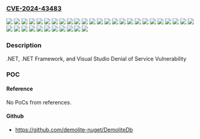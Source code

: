 ### [CVE-2024-43483](https://cve.mitre.org/cgi-bin/cvename.cgi?name=CVE-2024-43483)
![](https://img.shields.io/static/v1?label=Product&message=.NET%206.0&color=blue)
![](https://img.shields.io/static/v1?label=Product&message=.NET%208.0&color=blue)
![](https://img.shields.io/static/v1?label=Product&message=Microsoft%20.NET%20Framework%202.0%20Service%20Pack%202&color=blue)
![](https://img.shields.io/static/v1?label=Product&message=Microsoft%20.NET%20Framework%203.0%20Service%20Pack%202&color=blue)
![](https://img.shields.io/static/v1?label=Product&message=Microsoft%20.NET%20Framework%203.5%20AND%204.7.2&color=blue)
![](https://img.shields.io/static/v1?label=Product&message=Microsoft%20.NET%20Framework%203.5%20AND%204.8&color=blue)
![](https://img.shields.io/static/v1?label=Product&message=Microsoft%20.NET%20Framework%203.5%20AND%204.8.1&color=blue)
![](https://img.shields.io/static/v1?label=Product&message=Microsoft%20.NET%20Framework%203.5&color=blue)
![](https://img.shields.io/static/v1?label=Product&message=Microsoft%20.NET%20Framework%203.5.1&color=blue)
![](https://img.shields.io/static/v1?label=Product&message=Microsoft%20.NET%20Framework%204.6%2F4.6.2&color=blue)
![](https://img.shields.io/static/v1?label=Product&message=Microsoft%20.NET%20Framework%204.6.2%2F4.7%2F4.7.1%2F4.7.2&color=blue)
![](https://img.shields.io/static/v1?label=Product&message=Microsoft%20.NET%20Framework%204.6.2&color=blue)
![](https://img.shields.io/static/v1?label=Product&message=Microsoft%20.NET%20Framework%204.8&color=blue)
![](https://img.shields.io/static/v1?label=Product&message=Microsoft%20Visual%20Studio%202022%20version%2017.10&color=blue)
![](https://img.shields.io/static/v1?label=Product&message=Microsoft%20Visual%20Studio%202022%20version%2017.11&color=blue)
![](https://img.shields.io/static/v1?label=Product&message=Microsoft%20Visual%20Studio%202022%20version%2017.6&color=blue)
![](https://img.shields.io/static/v1?label=Product&message=Microsoft%20Visual%20Studio%202022%20version%2017.8&color=blue)
![](https://img.shields.io/static/v1?label=Product&message=PowerShell%207.2&color=blue)
![](https://img.shields.io/static/v1?label=Product&message=PowerShell%207.4&color=blue)
![](https://img.shields.io/static/v1?label=Version&message=10.0.0.0%3C%2010.0.10240.20796%20&color=brighgreen)
![](https://img.shields.io/static/v1?label=Version&message=17.10%3C%2017.10.8%20&color=brighgreen)
![](https://img.shields.io/static/v1?label=Version&message=17.11%3C%2017.11.5%20&color=brighgreen)
![](https://img.shields.io/static/v1?label=Version&message=17.6.0%3C%2017.6.20%20&color=brighgreen)
![](https://img.shields.io/static/v1?label=Version&message=17.8.0%3C%2017.8.15%20&color=brighgreen)
![](https://img.shields.io/static/v1?label=Version&message=2.0.0%3C%203.0.30729.8974%20&color=brighgreen)
![](https://img.shields.io/static/v1?label=Version&message=3.0.0%3C%203.0.30729.8974%20&color=brighgreen)
![](https://img.shields.io/static/v1?label=Version&message=3.5.0%3C%203.5.1.30729.8974%20&color=brighgreen)
![](https://img.shields.io/static/v1?label=Version&message=3.5.0%3C%203.5.30729.8973%20&color=brighgreen)
![](https://img.shields.io/static/v1?label=Version&message=4.7.0%3C%204.7.04115.01%20&color=brighgreen)
![](https://img.shields.io/static/v1?label=Version&message=4.8.0%3C%204.8.04762.01%20&color=brighgreen)
![](https://img.shields.io/static/v1?label=Version&message=4.8.1%3C%204.8.1.9277.03%20&color=brighgreen)
![](https://img.shields.io/static/v1?label=Version&message=6.0.0%3C%206.0.35%20&color=brighgreen)
![](https://img.shields.io/static/v1?label=Version&message=7.2.0%3C%207.2.24%20&color=brighgreen)
![](https://img.shields.io/static/v1?label=Version&message=7.4.0%3C%207.4.6%20&color=brighgreen)
![](https://img.shields.io/static/v1?label=Version&message=8.0.0%3C%208.0.10%20&color=brighgreen)
![](https://img.shields.io/static/v1?label=Vulnerability&message=CWE-407%3A%20Inefficient%20Algorithmic%20Complexity&color=brighgreen)

### Description

.NET, .NET Framework, and Visual Studio Denial of Service Vulnerability

### POC

#### Reference
No PoCs from references.

#### Github
- https://github.com/demolite-nuget/DemoliteDb

